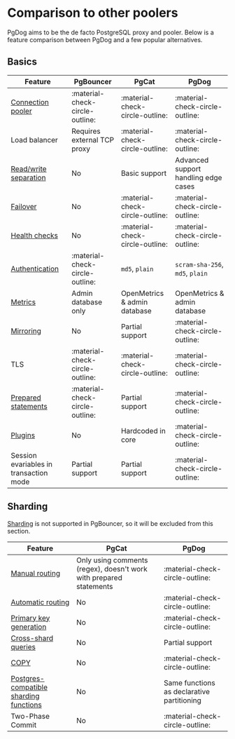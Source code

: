 # Comparison to other poolers

PgDog aims to be the de facto PostgreSQL proxy and pooler. Below is a feature comparison between PgDog and a few popular alternatives.

## Basics

| Feature | PgBouncer | PgCat | PgDog |
|-|-|-|-|
| [Connection pooler](../features/transaction-mode.md) | :material-check-circle-outline: | :material-check-circle-outline: | :material-check-circle-outline: |
| Load balancer | Requires external TCP proxy | :material-check-circle-outline: | :material-check-circle-outline: |
| [Read/write separation](../features/load-balancer/index.md) | No | Basic support | Advanced support handling edge cases |
| [Failover](../features/load-balancer/healthchecks.md) | No | :material-check-circle-outline: | :material-check-circle-outline: |
| [Health checks](../features/load-balancer/healthchecks.md) | No | :material-check-circle-outline:  | :material-check-circle-outline: |
| [Authentication](../features/authentication.md) | :material-check-circle-outline: | `md5`, `plain` | `scram-sha-256`, `md5`, `plain` |
| [Metrics](../features/metrics.md) | Admin database only | OpenMetrics & admin database | OpenMetrics & admin database |
| [Mirroring](../features/mirroring.md) | No | Partial support | :material-check-circle-outline: |
| TLS | :material-check-circle-outline: | :material-check-circle-outline: | :material-check-circle-outline: |
| [Prepared statements](../features/prepared-statements.md) | :material-check-circle-outline: | Partial support | :material-check-circle-outline: |
| [Plugins](../features/plugins/index.md) | No | Hardcoded in core | :material-check-circle-outline: |
| Session evariables in transaction mode | Partial support | Partial support | :material-check-circle-outline: |

## Sharding

[Sharding](../features/sharding/index.md) is not supported in PgBouncer, so it will be excluded from this section.

| Feature | PgCat | PgDog |
|-|-|-|
| [Manual routing](../features/sharding/manual-routing.md) | Only using comments (regex), doesn't work with prepared statements | :material-check-circle-outline: |
| [Automatic routing](../features/sharding/query-routing.md) | No | :material-check-circle-outline: |
| [Primary key generation](../features/sharding/schema_management/primary_keys.md) | No | :material-check-circle-outline: |
| [Cross-shard queries](../features/sharding/cross-shard.md) | No | Partial support |
| [COPY](../features/sharding/copy.md) | No | :material-check-circle-outline: |
| [Postgres-compatible sharding functions](../features/sharding/sharding-functions.md) | No | Same functions as declarative partitioning |
| Two-Phase Commit  | No | :material-check-circle-outline: |
